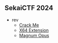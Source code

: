 ## SekaiCTF 2024

- rev
    + [Crack Me](./rev/crackme)
    + [X64 Extension](./rev/x64_extension)
    + [Magnum Opus](./rev/magnum_opus/)
